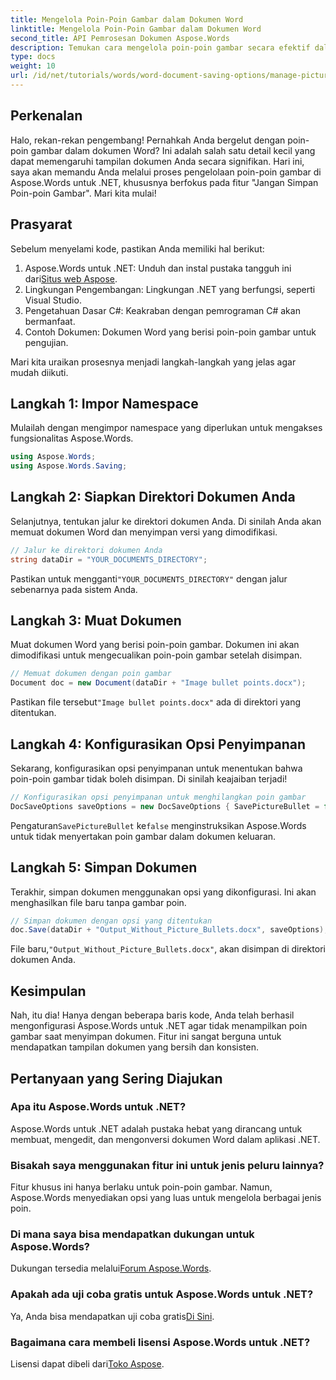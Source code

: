 ```yaml
---
title: Mengelola Poin-Poin Gambar dalam Dokumen Word
linktitle: Mengelola Poin-Poin Gambar dalam Dokumen Word
second_title: API Pemrosesan Dokumen Aspose.Words
description: Temukan cara mengelola poin-poin gambar secara efektif dalam dokumen Word dengan Aspose.Words untuk .NET. Panduan komprehensif ini memandu Anda melalui langkah-langkah untuk menyiapkan lingkungan, mengonfigurasi opsi penyimpanan.
type: docs
weight: 10
url: /id/net/tutorials/words/word-document-saving-options/manage-picture-bullet/
---
```

## Perkenalan

Halo, rekan-rekan pengembang! Pernahkah Anda bergelut dengan poin-poin gambar dalam dokumen Word? Ini adalah salah satu detail kecil yang dapat memengaruhi tampilan dokumen Anda secara signifikan. Hari ini, saya akan memandu Anda melalui proses pengelolaan poin-poin gambar di Aspose.Words untuk .NET, khususnya berfokus pada fitur "Jangan Simpan Poin-poin Gambar". Mari kita mulai!

## Prasyarat

Sebelum menyelami kode, pastikan Anda memiliki hal berikut:

1.  Aspose.Words untuk .NET: Unduh dan instal pustaka tangguh ini dari[Situs web Aspose](https://releases.aspose.com/words/net/).
2. Lingkungan Pengembangan: Lingkungan .NET yang berfungsi, seperti Visual Studio.
3. Pengetahuan Dasar C#: Keakraban dengan pemrograman C# akan bermanfaat.
4. Contoh Dokumen: Dokumen Word yang berisi poin-poin gambar untuk pengujian.

Mari kita uraikan prosesnya menjadi langkah-langkah yang jelas agar mudah diikuti.

## Langkah 1: Impor Namespace

Mulailah dengan mengimpor namespace yang diperlukan untuk mengakses fungsionalitas Aspose.Words.

```csharp
using Aspose.Words;
using Aspose.Words.Saving;
```

## Langkah 2: Siapkan Direktori Dokumen Anda

Selanjutnya, tentukan jalur ke direktori dokumen Anda. Di sinilah Anda akan memuat dokumen Word dan menyimpan versi yang dimodifikasi.

```csharp
// Jalur ke direktori dokumen Anda
string dataDir = "YOUR_DOCUMENTS_DIRECTORY";
```

 Pastikan untuk mengganti`"YOUR_DOCUMENTS_DIRECTORY"` dengan jalur sebenarnya pada sistem Anda.

## Langkah 3: Muat Dokumen

Muat dokumen Word yang berisi poin-poin gambar. Dokumen ini akan dimodifikasi untuk mengecualikan poin-poin gambar setelah disimpan.

```csharp
// Memuat dokumen dengan poin gambar
Document doc = new Document(dataDir + "Image bullet points.docx");
```

 Pastikan file tersebut`"Image bullet points.docx"` ada di direktori yang ditentukan.

## Langkah 4: Konfigurasikan Opsi Penyimpanan

Sekarang, konfigurasikan opsi penyimpanan untuk menentukan bahwa poin-poin gambar tidak boleh disimpan. Di sinilah keajaiban terjadi!

```csharp
// Konfigurasikan opsi penyimpanan untuk menghilangkan poin gambar
DocSaveOptions saveOptions = new DocSaveOptions { SavePictureBullet = false };
```

 Pengaturan`SavePictureBullet` ke`false` menginstruksikan Aspose.Words untuk tidak menyertakan poin gambar dalam dokumen keluaran.

## Langkah 5: Simpan Dokumen

Terakhir, simpan dokumen menggunakan opsi yang dikonfigurasi. Ini akan menghasilkan file baru tanpa gambar poin.

```csharp
// Simpan dokumen dengan opsi yang ditentukan
doc.Save(dataDir + "Output_Without_Picture_Bullets.docx", saveOptions);
```

 File baru,`"Output_Without_Picture_Bullets.docx"`, akan disimpan di direktori dokumen Anda.

## Kesimpulan

Nah, itu dia! Hanya dengan beberapa baris kode, Anda telah berhasil mengonfigurasi Aspose.Words untuk .NET agar tidak menampilkan poin gambar saat menyimpan dokumen. Fitur ini sangat berguna untuk mendapatkan tampilan dokumen yang bersih dan konsisten.

## Pertanyaan yang Sering Diajukan

### Apa itu Aspose.Words untuk .NET?
Aspose.Words untuk .NET adalah pustaka hebat yang dirancang untuk membuat, mengedit, dan mengonversi dokumen Word dalam aplikasi .NET.

### Bisakah saya menggunakan fitur ini untuk jenis peluru lainnya?
Fitur khusus ini hanya berlaku untuk poin-poin gambar. Namun, Aspose.Words menyediakan opsi yang luas untuk mengelola berbagai jenis poin.

### Di mana saya bisa mendapatkan dukungan untuk Aspose.Words?
 Dukungan tersedia melalui[Forum Aspose.Words](https://forum.aspose.com/c/words/8).

### Apakah ada uji coba gratis untuk Aspose.Words untuk .NET?
 Ya, Anda bisa mendapatkan uji coba gratis[Di Sini](https://releases.aspose.com/).

### Bagaimana cara membeli lisensi Aspose.Words untuk .NET?
 Lisensi dapat dibeli dari[Toko Aspose](https://purchase.aspose.com/buy).